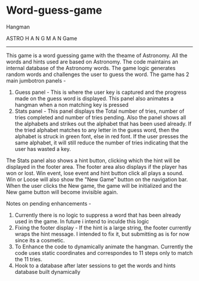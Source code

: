 # Word-guess-game
Hangman

ASTRO H A N G M A N Game
************************

This game is a word guessing game with the theame of Astronomy. All the words and hints used are based on Astronomy. 
The code maintains an internal database of the Astronomy words. The game logic generates random words and challenges the user to guess the word.
The game has 2 main jumbotron panels - 
1. Guess panel - This is where the user key is captured and the progress made on the guess word is displayed. This panel also animates a hangman when a non matching key is pressed
2. Stats panel - This panel displays the Total number of tries, number of tries completed and number of tries pending. Also the panel shows all the alphabets and 
                 strikes out the alphabet that has been used already. If the tried alphabet matches to any letter in the guess word, then the alphabet is struck in 
                 green font, else in red font. If the user presses the same alphabet, it will still reduce the number of tries indicating that the user has wasted a 
                 key. 

The Stats panel also shows a hint button, clicking which the hint will be displayed in the footer area. 
The footer area also displays if the player has won or lost. 
Win event, lose event and hint button click all plays a sound. 
Win or Loose will also show the "New Game" button on the navigation bar. When the user clicks the New game, the game will be initialized and the New game button will become invisible again.


Notes on pending enhancements - 
1. Currently there is no logic to suppress a word that has been already used in the game. In future i intend to inculde this logic
2. Fixing the footer display - If the hint is a large string, the footer currently wraps the hint message. I intended to fix it, but submitting as is for now since its a cosmetic.
3. To Enhance the code to dynamically animate the hangman. Currently the code uses static coordinates and correspondes to 11 steps only to match the 11 tries. 
4. Hook to a database after later sessions to get the words and hints database built dynamically